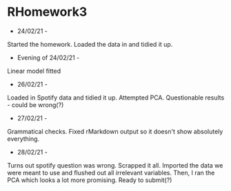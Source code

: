 # RHomework3

- 24/02/21 - 

Started the homework. Loaded the data in and tidied it up.

- Evening of 24/02/21 - 

Linear model fitted

- 26/02/21 -

Loaded in Spotify data and tidied it up. Attempted PCA.
Questionable results - could be wrong(?)


- 27/02/21 - 

Grammatical checks. Fixed rMarkdown output so it doesn't show 
absolutely everything.

- 28/02/21 -

Turns out spotify question was wrong. Scrapped it all. Imported
the data we were meant to use and flushed out all irrelevant variables.
Then, I ran the PCA which looks a lot more promising.
Ready to submit(?)